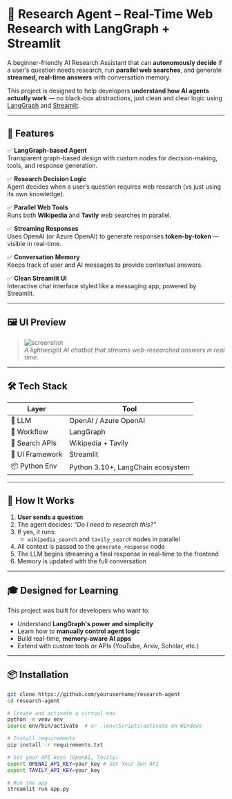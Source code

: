 # 🧠 Research Agent – Real-Time Web Research with LangGraph + Streamlit

A beginner-friendly AI Research Assistant that can **autonomously decide** if a user’s question needs research, run **parallel web searches**, and generate **streamed, real-time answers** with conversation memory.

This project is designed to help developers **understand how AI agents actually work** — no black-box abstractions, just clean and clear logic using [LangGraph](https://www.langgraph.dev/) and [Streamlit](https://streamlit.io).

---

## 🚀 Features

✅ **LangGraph-based Agent**  
Transparent graph-based design with custom nodes for decision-making, tools, and response generation.

✅ **Research Decision Logic**  
Agent decides when a user’s question requires web research (vs just using its own knowledge).

✅ **Parallel Web Tools**  
Runs both **Wikipedia** and **Tavily** web searches in parallel.

✅ **Streaming Responses**  
Uses OpenAI (or Azure OpenAI) to generate responses **token-by-token** — visible in real-time.

✅ **Conversation Memory**  
Keeps track of user and AI messages to provide contextual answers.

✅ **Clean Streamlit UI**  
Interactive chat interface styled like a messaging app, powered by Streamlit.

---

## 🖼️ UI Preview

> ![screenshot](assets/research_agent_demo.png)  
> *A lightweight AI chatbot that streams web-researched answers in real time.*

---

## 🛠️ Tech Stack

| Layer          | Tool                |
|----------------|---------------------|
| 🧠 LLM          | OpenAI / Azure OpenAI |
| 🔀 Workflow     | LangGraph            |
| 🔎 Search APIs  | Wikipedia + Tavily   |
| 🧱 UI Framework | Streamlit            |
| 📦 Python Env   | Python 3.10+, LangChain ecosystem |

---

## 📌 How It Works

1. **User sends a question**
2. The agent decides: *"Do I need to research this?"*
3. If yes, it runs:
   - `wikipedia_search` and `tavily_search` nodes in parallel
4. All context is passed to the `generate_response` node
5. The LLM begins streaming a final response in real-time to the frontend
6. Memory is updated with the full conversation

---

## 🎓 Designed for Learning

This project was built for developers who want to:
- Understand **LangGraph's power and simplicity**
- Learn how to **manually control agent logic**
- Build real-time, **memory-aware AI apps**
- Extend with custom tools or APIs (YouTube, Arxiv, Scholar, etc.)

---

## 📦 Installation

```bash
git clone https://github.com/yourusername/research-agent
cd research-agent

# Create and activate a virtual env
python -m venv env
source env/bin/activate  # or .\env\Scripts\activate on Windows

# Install requirements
pip install -r requirements.txt

# Set your API keys (OpenAI, Tavily)
export OPENAI_API_KEY=your_key # Set Your Own API
export TAVILY_API_KEY=your_key

# Run the app
streamlit run app.py
